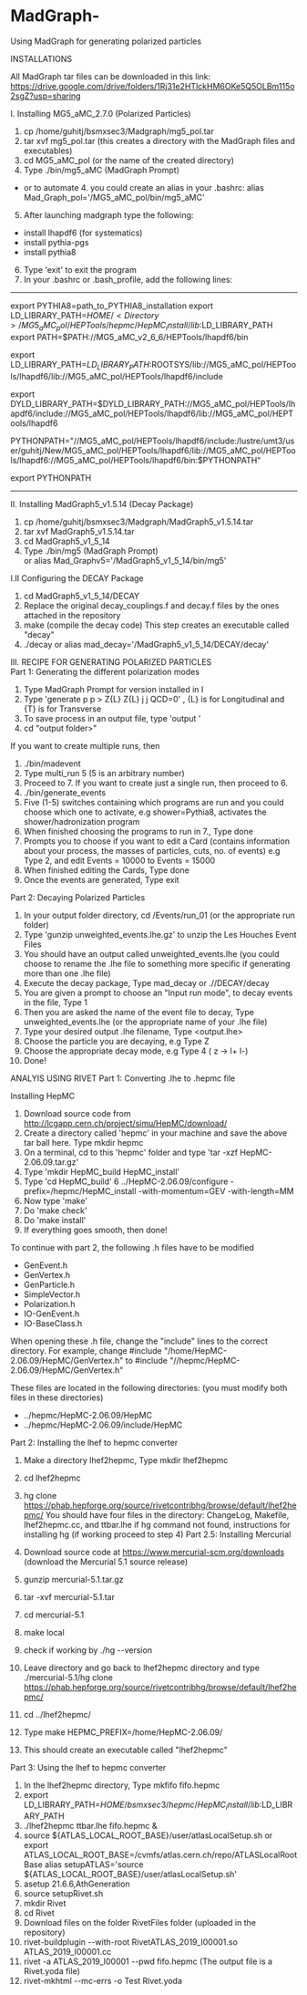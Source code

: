 # MadGraph-
Using MadGraph for generating polarized particles 

INSTALLATIONS 

All MadGraph tar files can be downloaded in this link: https://drive.google.com/drive/folders/1Rj31e2HTlckHM6OKe5Q5OLBm115o2sgZ?usp=sharing

I. Installing MG5_aMC_2.7.0 (Polarized Particles) 
1. cp /home/guhitj/bsmxsec3/Madgraph/mg5_pol.tar
2. tar xvf mg5_pol.tar (this creates a directory with the MadGraph files and executables) 
3. cd MG5_aMC_pol (or the name of the created directory) 
4. Type ./bin/mg5_aMC (MadGraph Prompt) 
* or to automate 4. you could create an alias in your .bashrc: 
alias Mad_Graph_pol='<Directory>/MG5_aMC_pol/bin/mg5_aMC'
5. After launching madgraph type the following: 
  - install lhapdf6 (for systematics) 
  - install pythia-pgs 
  - install pythia8 
6. Type 'exit' to exit the program   
7. In your .bashrc or .bash_profile, add the following lines: 
  
------------------------------------------------------------------------------------------------------------------------------
export PYTHIA8=path_to_PYTHIA8_installation
export LD_LIBRARY_PATH=$HOME/<Directory>/MG5_aMC_pol/HEPTools/hepmc/HepMC_install/lib:$LD_LIBRARY_PATH
export PATH=$PATH:/<Directory>/MG5_aMC_v2_6_6/HEPTools/lhapdf6/bin

export LD_LIBRARY_PATH=$LD_LIBRARY_PATH:$ROOTSYS/lib:/<Directory>/MG5_aMC_pol/HEPTools/lhapdf6/lib:/<Directory>/MG5_aMC_pol/HEPTools/lhapdf6/include

export DYLD_LIBRARY_PATH=$DYLD_LIBRARY_PATH:/<Directory>/MG5_aMC_pol/HEPTools/lhapdf6/include:/<Directory>/MG5_aMC_pol/HEPTools/lhapdf6/lib:/<Directory>/MG5_aMC_pol/HEPTools/lhapdf6

PYTHONPATH="/<Directory>/MG5_aMC_pol/HEPTools/lhapdf6/include:/lustre/umt3/user/guhitj/New/MG5_aMC_pol/HEPTools/lhapdf6/lib:/<Directory>/MG5_aMC_pol/HEPTools/lhapdf6:/<Directory>/MG5_aMC_pol/HEPTools/lhapdf6/bin:$PYTHONPATH"

export PYTHONPATH  

------------------------------------------------------------------------------------------------------------------------------

II. Installing MadGraph5_v1.5.14 (Decay Package) 
1. cp /home/guhitj/bsmxsec3/Madgraph/MadGraph5_v1.5.14.tar
2. tar xvf MadGraph5_v1.5.14.tar
3. cd MadGraph5_v1_5_14
4. Type ./bin/mg5 (MadGraph Prompt)  
or alias Mad_Graphv5='<Directory>/MadGraph5_v1_5_14/bin/mg5'
  
I.II Configuring the DECAY Package 
1. cd  MadGraph5_v1_5_14/DECAY
2. Replace the original decay_couplings.f and decay.f files by the ones attached in the repository 
3. make (compile the decay code) 
This step creates an executable called "decay" 
4. ./decay 
or alias mad_decay='<Directory>/MadGraph5_v1_5_14/DECAY/decay'

III. 
RECIPE FOR GENERATING POLARIZED PARTICLES  
Part 1: Generating the different polarization modes 
1. Type MadGraph Prompt for version installed in I 
2. Type 'generate p p > Z{L} Z{L} j j QCD=0' , {L} is for Longitudinal and {T} is for Transverse 
3. To save process in an output file, type 'output <output folder>' 
4. cd "output folder>"
  
If you want to create multiple runs, then 
  1. ./bin/madevent 
  2. Type multi_run 5 (5 is an arbitrary number) 
  3. Proceed to 7. 
If you want to create just a single run, then proceed to 6.
6. ./bin/generate_events
7. Five (1-5) switches containing which programs are run and you could choose which one to activate, 
 e.g shower=Pythia8, activates the shower/hadronization program 
8. When finished choosing the programs to run in 7., Type done 
9. Prompts you to choose if you want to edit a Card (contains information about your process, the masses of particles, cuts, no. of events) 
  e.g Type 2, and edit Events = 10000 to Events = 15000
10. When finished editing the Cards, Type done 
11. Once the events are generated, Type exit 
  
Part 2: Decaying Polarized Particles 
1. In your output folder directory, cd /Events/run_01 (or the appropriate run folder) 
2. Type 'gunzip unweighted_events.lhe.gz' to unzip the Les Houches Event Files 
3. You should have an output called unweighted_events.lhe
(you could choose to rename the .lhe file to something more specific if generating more than one .lhe file)
4. Execute the decay package, Type mad_decay or ./<Directory>/DECAY/decay
5. You are given a prompt to choose an "Input run mode", to decay events in the file, Type 1
6. Then you are asked the name of the event file to decay, Type unweighted_events.lhe (or the appropriate name of your .lhe file) 
7. Type your desired output .lhe filename, Type <output.lhe> 
8. Choose the particle you are decaying, e.g Type Z 
9. Choose the appropriate decay mode, e.g Type 4 ( z -> l+ l-)
10. Done! 

ANALYIS USING RIVET 
Part 1: Converting .lhe to .hepmc file

Installing HepMC 
1. Download source code from http://lcgapp.cern.ch/project/simu/HepMC/download/
2. Create a directory called 'hepmc' in your machine and save the above tar ball here. Type mkdir hepmc 
3. On a terminal, cd to this 'hepmc' folder and type 'tar -xzf HepMC-2.06.09.tar.gz'
4. Type 'mkdir HepMC_build HepMC_install'
5. Type 'cd HepMC_build'
6 ../HepMC-2.06.09/configure -prefix=<Directory>/hepmc/HepMC_install -with-momentum=GEV -with-length=MM
7. Now type 'make'
8. Do 'make check'
9. Do 'make install'
10. If everything goes smooth, then done!
  
  To continue with part 2, the following .h files have to be modified 
  - GenEvent.h
  - GenVertex.h
  - GenParticle.h
  - SimpleVector.h
  - Polarization.h
  - IO-GenEvent.h
  - IO-BaseClass.h
  
  When opening these .h file, change the "include" lines to the correct directory. For example, 
  change
  #include "/home/HepMC-2.06.09/HepMC/GenVertex.h" 
  to 
  #include "/<directory>/hepmc/HepMC-2.06.09/HepMC/GenVertex.h"

  These files are located in the following directories: (you must modify both files in these directories) 
  - ../hepmc/HepMC-2.06.09/HepMC 
  - ../hepmc/HepMC-2.06.09/include/HepMC

Part 2: Installing the lhef to hepmc converter  
1. Make a directory lhef2hepmc, Type mkdir lhef2hepmc
2. cd lhef2hepmc 
3. hg clone https://phab.hepforge.org/source/rivetcontribhg/browse/default/lhef2hepmc/
You should have four files in the directory: ChangeLog, Makefile, lhef2hepmc.cc, and ttbar.lhe
if hg command not found, instructions for installing hg (if working proceed to step 4)
  Part 2.5: Installing Mercurial 
  1. Download source code at https://www.mercurial-scm.org/downloads (download the Mercurial 5.1 source release) 
  2. gunzip mercurial-5.1.tar.gz
  3. tar -xvf mercurial-5.1.tar
  4. cd mercurial-5.1
  5. make local 
  6. check if working by ./hg --version 
  7. Leave directory and go back to lhef2hepmc directory and type ./mercurial-5.1/hg clone https://phab.hepforge.org/source/rivetcontribhg/browse/default/lhef2hepmc/
    
4. cd ../lhef2hepmc/ 
5. Type make HEPMC_PREFIX=/home/HepMC-2.06.09/
6. This should create an executable called "lhef2hepmc"

Part 3: Using the lhef to hepmc converter 
1. In the lhef2hepmc directory, Type mkfifo fifo.hepmc 
2. export LD_LIBRARY_PATH=$HOME/bsmxsec3/hepmc/HepMC_install/lib:$LD_LIBRARY_PATH
3. ./lhef2hepmc ttbar.lhe fifo.hepmc &
4. source ${ATLAS_LOCAL_ROOT_BASE}/user/atlasLocalSetup.sh
or 
export ATLAS_LOCAL_ROOT_BASE=/cvmfs/atlas.cern.ch/repo/ATLASLocalRootBase
alias setupATLAS='source ${ATLAS_LOCAL_ROOT_BASE}/user/atlasLocalSetup.sh'
5. asetup 21.6.6,AthGeneration
6. source setupRivet.sh
7. mkdir Rivet
8. cd Rivet 
9. Download files on the folder RivetFiles folder (uploaded in the repository) 
10. rivet-buildplugin --with-root RivetATLAS_2019_I00001.so  ATLAS_2019_I00001.cc
11. rivet -a ATLAS_2019_I00001 --pwd fifo.hepmc (The output file is a Rivet.yoda file) 
12. rivet-mkhtml --mc-errs -o Test Rivet.yoda
 

